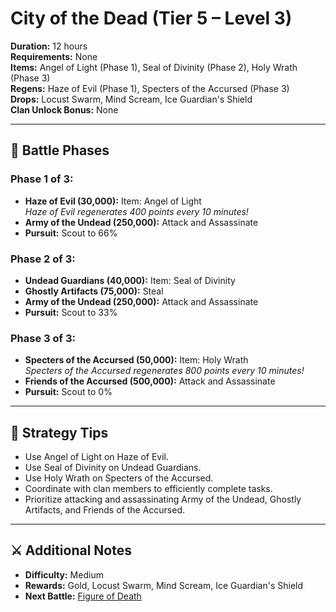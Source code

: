 # City of the Dead (Tier 5 – Level 3)

**Duration:** 12 hours  
**Requirements:** None  
**Items:** Angel of Light (Phase 1), Seal of Divinity (Phase 2), Holy Wrath (Phase 3)  
**Regens:** Haze of Evil (Phase 1), Specters of the Accursed (Phase 3)  
**Drops:** Locust Swarm, Mind Scream, Ice Guardian's Shield  
**Clan Unlock Bonus:** None

---

## 🧪 Battle Phases

### Phase 1 of 3:
- **Haze of Evil (30,000):** Item: Angel of Light  
  *Haze of Evil regenerates 400 points every 10 minutes!*  
- **Army of the Undead (250,000):** Attack and Assassinate  
- **Pursuit:** Scout to 66%

### Phase 2 of 3:
- **Undead Guardians (40,000):** Item: Seal of Divinity  
- **Ghostly Artifacts (75,000):** Steal  
- **Army of the Undead (250,000):** Attack and Assassinate  
- **Pursuit:** Scout to 33%

### Phase 3 of 3:
- **Specters of the Accursed (50,000):** Item: Holy Wrath  
  *Specters of the Accursed regenerates 800 points every 10 minutes!*  
- **Friends of the Accursed (500,000):** Attack and Assassinate  
- **Pursuit:** Scout to 0%

---

## 🧭 Strategy Tips

- Use Angel of Light on Haze of Evil.  
- Use Seal of Divinity on Undead Guardians.  
- Use Holy Wrath on Specters of the Accursed.  
- Coordinate with clan members to efficiently complete tasks.  
- Prioritize attacking and assassinating Army of the Undead, Ghostly Artifacts, and Friends of the Accursed.

---

## ⚔️ Additional Notes

- **Difficulty:** Medium  
- **Rewards:** Gold, Locust Swarm, Mind Scream, Ice Guardian's Shield  
- **Next Battle:** [Figure of Death](figure-of-death.md)
